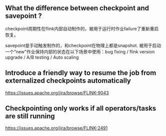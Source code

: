 ## What the difference between checkpoint and savepoint ?



checkpoint周期性在flink内部自动制作的，被用于运行时作业failure了重新重启恢复。

savepoint是手动触发制作的，和checkpoint在物理上都是snapshot. 被用于启动一个“new"作业保持内部的状态在以下场景中使用：bug fixing / flink version upgrade / A/B testing / Auto scaling



## Introduce a friendly way to resume the job from externalized checkpoints automatically
<https://issues.apache.org/jira/browse/FLINK-9043>


## Checkpointing only works if all operators/tasks are still running
<https://issues.apache.org/jira/browse/FLINK-2491>


